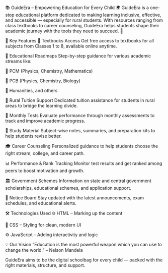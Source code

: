 📚 GuideEra – Empowering Education for Every Child 🌍
GuideEra is a one-stop educational platform dedicated to making learning inclusive, effective, and accessible — especially for rural students.
With resources ranging from class textbooks to career counseling, GuideEra helps students shape their academic journey with the tools they need to succeed. 🚀

🌟 Key Features
📘 Textbooks Access
Get free access to textbooks for all subjects from Classes 1 to 8, available online anytime.

🧭 Educational Roadmaps
Step-by-step guidance for various academic streams like:

📐 PCM (Physics, Chemistry, Mathematics)

🧬 PCB (Physics, Chemistry, Biology)

📜 Humanities, and others

🏫 Rural Tuition Support
Dedicated tuition assistance for students in rural areas to bridge the learning divide.

📆 Monthly Tests
Evaluate performance through monthly assessments to track and improve academic progress.

📂 Study Material
Subject-wise notes, summaries, and preparation kits to help students revise better.

🎓 Career Counseling
Personalized guidance to help students choose the right stream, college, and career path.

📊 Performance & Rank Tracking
Monitor test results and get ranked among peers to boost motivation and growth.

🏛️ Government Schemes
Information on state and central government scholarships, educational schemes, and application support.

📌 Notice Board
Stay updated with the latest announcements, exam schedules, and educational alerts.

🛠️ Technologies Used
🌐 HTML – Marking up the content

🎨 CSS – Styling for clean, modern UI

⚙️ JavaScript – Adding interactivity and logic

💡 Our Vision
“Education is the most powerful weapon which you can use to change the world.” – Nelson Mandela

GuideEra aims to be the digital schoolbag for every child — packed with the right materials, structure, and support.
